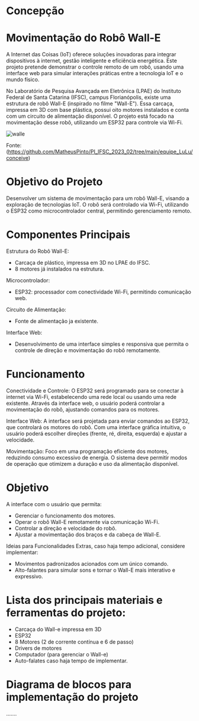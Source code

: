 # Concepção

# Movimentação do Robô Wall-E
A Internet das Coisas (IoT) oferece soluções inovadoras para integrar dispositivos à internet, gestão inteligente e eficiência energética. Este projeto pretende demonstrar o controle remoto de um robô, usando uma interface web para simular interações práticas entre a tecnologia IoT e o mundo físico.

No Laboratório de Pesquisa Avançada em Eletrônica (LPAE) do Instituto Federal de Santa Catarina (IFSC), campus Florianópolis, existe uma estrutura de robô Wall-E (inspirado no filme "Wall-E"). Essa carcaça, impressa em 3D com base plástica, possui oito motores instalados e conta com um circuito de alimentação disponível. O projeto está focado na movimentação desse robô, utilizando um ESP32 para controle via Wi-Fi.

 ![walle](https://github.com/user-attachments/assets/804b2c7f-31a3-4bba-8cde-305756952600)
 
 Fonte: (https://github.com/MatheusPinto/PI_IFSC_2023_02/tree/main/equipe_LuLu/conceive)

# Objetivo do Projeto
Desenvolver um sistema de movimentação para um robô Wall-E, visando a exploração de tecnologias IoT. O robô será controlado via Wi-Fi, utilizando o ESP32 como microcontrolador central, permitindo gerenciamento remoto.

# Componentes Principais
Estrutura do Robô Wall-E:
- Carcaça de plástico, impressa em 3D no LPAE do IFSC.
- 8 motores já instalados na estrutura.

Microcontrolador:
- ESP32: processador com conectividade Wi-Fi, permitindo comunicação web.

Circuito de Alimentação:
- Fonte de alimentação ja existente.

Interface Web:
- Desenvolvimento de uma interface simples e responsiva que permita o controle de direção e movimentação do robô remotamente.

# Funcionamento
Conectividade e Controle: 
O ESP32 será programado para se conectar à internet via Wi-Fi, estabelecendo uma rede local ou usando uma rede existente. Através da interface web, o usuário poderá controlar a movimentação do robô, ajustando comandos para os motores.

Interface Web:
A interface será projetada para enviar comandos ao ESP32, que controlará os motores do robô. Com uma interface gráfica intuitiva, o usuário poderá escolher direções (frente, ré, direita, esquerda) e ajustar a velocidade.

Movimentação:
Foco em uma programação eficiente dos motores, reduzindo consumo excessivo de energia. O sistema deve permitir modos de operação que otimizem a duração e uso da alimentação disponível.

# Objetivo
A interface com o usuário que permita:
- Gerenciar o funcionamento dos motores.
- Operar o robô Wall-E remotamente via comunicação Wi-Fi.
- Controlar a direção e velocidade do robô.
- Ajustar a movimentação dos braços e da cabeça de Wall-E.

Ideias para Funcionalidades Extras, caso haja tempo adicional, considere implementar:
- Movimentos padronizados acionados com um único comando.
- Alto-falantes para simular sons e tornar o Wall-E mais interativo e expressivo.

# Lista dos principais materiais e ferramentas do projeto:
- Carcaça do Wall-e impressa em 3D
- ESP32
- 8 Motores (2 de corrente contínua e 6 de passo)
- Drivers de motores
- Computador (para gerenciar o Wall-e)
- Auto-falates caso haja tempo de implementar.

# Diagrama de blocos para implementação do projeto

.......
